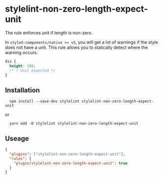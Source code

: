 # stylelint-non-zero-length-expect-unit
The rule enforces unit if length is non-zero.

In `styled-components/native >= v5`, you will get a lot of warnings if the style does not have a unit.
This rule allows you to statically detect where the warning occurs.

```css
div {
  height: 100;
  /* ↑ Unit expected */
}
```

## Installation

```
  npm install --save-dev stylelint stylelint-non-zero-length-expect-unit
```
or
```
  yarn add -D stylelint stylelint-non-zero-length-expect-unit
```

## Useage

```json
{
  "plugins": ["stylelint-non-zero-length-expect-unit"],
  "rules": {
    "plugin/stylelint-non-zero-length-expect-unit": true
  }
}
```

